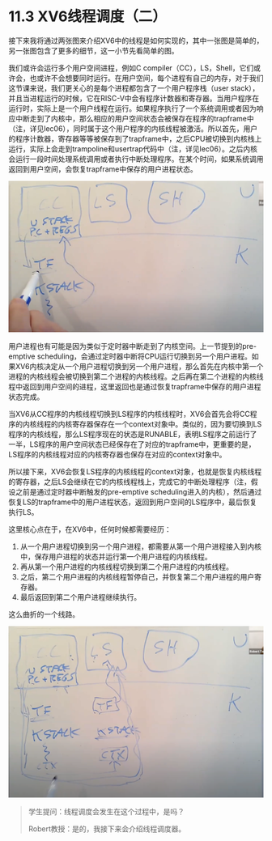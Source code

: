 # 11.3 XV6线程调度（二）

接下来我将通过两张图来介绍XV6中的线程是如何实现的，其中一张图是简单的，另一张图包含了更多的细节，这一小节先看简单的图。

我们或许会运行多个用户空间进程，例如C compiler（CC），LS，Shell，它们或许会，也或许不会想要同时运行。在用户空间，每个进程有自己的内存，对于我们这节课来说，我们更关心的是每个进程都包含了一个用户程序栈（user stack），并且当进程运行的时候，它在RISC-V中会有程序计数器和寄存器。当用户程序在运行时，实际上是一个用户线程在运行。如果程序执行了一个系统调用或者因为响应中断走到了内核中，那么相应的用户空间状态会被保存在程序的trapframe中（注，详见lec06），同时属于这个用户程序的内核线程被激活。所以首先，用户的程序计数器，寄存器等等被保存到了trapframe中，之后CPU被切换到内核栈上运行，实际上会走到trampoline和usertrap代码中（注，详见lec06）。之后内核会运行一段时间处理系统调用或者执行中断处理程序。在某个时间，如果系统调用返回到用户空间，会恢复trapframe中保存的用户进程状态。

![](../.gitbook/assets/image%20%28469%29.png)

用户进程也有可能是因为类似于定时器中断走到了内核空间。上一节提到的pre-emptive scheduling，会通过定时器中断将CPU运行切换到另一个用户进程。如果XV6内核决定从一个用户进程切换到另一个用户进程，那么首先在内核中第一个进程的内核线程会被切换到第二个进程的内核线程。之后再在第二个进程的内核线程中返回到用户空间的进程，这里返回也是通过恢复trapframe中保存的用户进程状态完成。

当XV6从CC程序的内核线程切换到LS程序的内核线程时，XV6会首先会将CC程序的内核线程的内核寄存器保存在一个context对象中。类似的，因为要切换到LS程序的内核线程，那么LS程序现在的状态是RUNABLE，表明LS程序之前运行了一半，LS程序的用户空间状态已经保存在了对应的trapframe中，更重要的是，LS程序的内核线程对应的内核寄存器也保存在对应的context对象中。

所以接下来，XV6会恢复LS程序的内核线程的context对象，也就是恢复内核线程的寄存器，之后LS会继续在它的内核线程栈上，完成它的中断处理程序（注，假设之前是通过定时器中断触发的pre-emptive scheduling进入的内核），然后通过恢复LS的trapframe中的用户进程状态，返回到用户空间的LS程序中，最后恢复执行LS。

这里核心点在于，在XV6中，任何时候都需要经历：

1. 从一个用户进程切换到另一个用户进程，都需要从第一个用户进程接入到内核中，保存用户进程的状态并运行第一个用户进程的内核线程。
2. 再从第一个用户进程的内核线程切换到第二个用户进程的内核线程。
3. 之后，第二个用户进程的内核线程暂停自己，并恢复第二个用户进程的用户寄存器。
4. 最后返回到第二个用户进程继续执行。

这么曲折的一个线路。

![](../.gitbook/assets/image%20%28520%29.png)

> 学生提问：线程调度会发生在这个过程中，是吗？
>
> Robert教授：是的，我接下来会介绍线程调度器。

